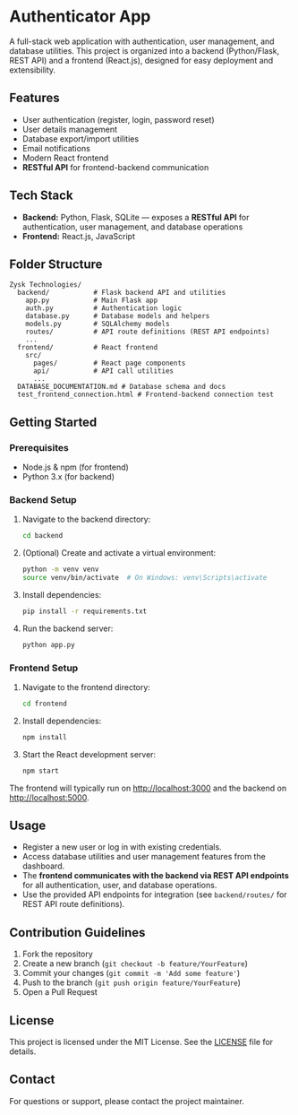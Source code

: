 # Authenticator App

A full-stack web application with authentication, user management, and database utilities. This project is organized into a backend (Python/Flask, REST API) and a frontend (React.js), designed for easy deployment and extensibility.

## Features
- User authentication (register, login, password reset)
- User details management
- Database export/import utilities
- Email notifications
- Modern React frontend
- **RESTful API** for frontend-backend communication

## Tech Stack
- **Backend:** Python, Flask, SQLite — exposes a **RESTful API** for authentication, user management, and database operations
- **Frontend:** React.js, JavaScript

## Folder Structure
```
Zysk Technologies/
  backend/           # Flask backend API and utilities
    app.py           # Main Flask app
    auth.py          # Authentication logic
    database.py      # Database models and helpers
    models.py        # SQLAlchemy models
    routes/          # API route definitions (REST API endpoints)
    ...
  frontend/          # React frontend
    src/
      pages/         # React page components
      api/           # API call utilities
      ...
  DATABASE_DOCUMENTATION.md # Database schema and docs
  test_frontend_connection.html # Frontend-backend connection test
```

## Getting Started

### Prerequisites
- Node.js & npm (for frontend)
- Python 3.x (for backend)

### Backend Setup
1. Navigate to the backend directory:
   ```bash
   cd backend
   ```
2. (Optional) Create and activate a virtual environment:
   ```bash
   python -m venv venv
   source venv/bin/activate  # On Windows: venv\Scripts\activate
   ```
3. Install dependencies:
   ```bash
   pip install -r requirements.txt
   ```
4. Run the backend server:
   ```bash
   python app.py
   ```

### Frontend Setup
1. Navigate to the frontend directory:
   ```bash
   cd frontend
   ```
2. Install dependencies:
   ```bash
   npm install
   ```
3. Start the React development server:
   ```bash
   npm start
   ```

The frontend will typically run on [http://localhost:3000](http://localhost:3000) and the backend on [http://localhost:5000](http://localhost:5000).

## Usage
- Register a new user or log in with existing credentials.
- Access database utilities and user management features from the dashboard.
- The **frontend communicates with the backend via REST API endpoints** for all authentication, user, and database operations.
- Use the provided API endpoints for integration (see `backend/routes/` for REST API route definitions).

## Contribution Guidelines
1. Fork the repository
2. Create a new branch (`git checkout -b feature/YourFeature`)
3. Commit your changes (`git commit -m 'Add some feature'`)
4. Push to the branch (`git push origin feature/YourFeature`)
5. Open a Pull Request

## License
This project is licensed under the MIT License. See the [LICENSE](LICENSE) file for details.

## Contact
For questions or support, please contact the project maintainer. 
